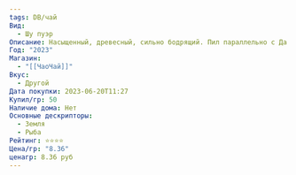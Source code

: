```yaml
---
tags: DB/чай
Вид:
  - Шу пуэр
Описание: Насыщенный, древесный, сильно бодрящий. Пил параллельно с Да Шу Ча, очевидна была разница по качеству. И У ДА Е немного отдавал рыбой, чего во втором не наблюдалось.
Год: "2023"
Магазин:
  - "[[ЧаоЧай]]"
Вкус:
  - Другой
Дата покупки: 2023-06-20T11:27
Купил/гр: 50
Наличие дома: Нет
Основные дескрипторы:
  - Земля
  - Рыба
Рейтинг: ⭐️⭐️⭐️⭐️
Цена/гр: "8.36"
ценагр: 8.36 руб
---
```

